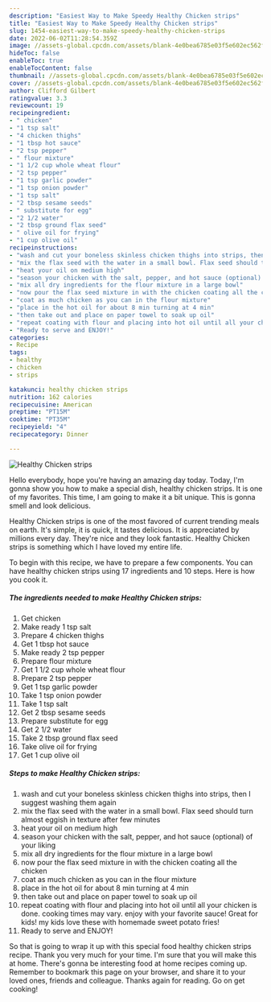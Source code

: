 ```yaml
---
description: "Easiest Way to Make Speedy Healthy Chicken strips"
title: "Easiest Way to Make Speedy Healthy Chicken strips"
slug: 1454-easiest-way-to-make-speedy-healthy-chicken-strips
date: 2022-06-02T11:28:54.359Z
image: //assets-global.cpcdn.com/assets/blank-4e0bea6785e03f5e602ec562f230caae08da540cada707380b4fe1bbebba43da.png
hideToc: false
enableToc: true
enableTocContent: false
thumbnail: //assets-global.cpcdn.com/assets/blank-4e0bea6785e03f5e602ec562f230caae08da540cada707380b4fe1bbebba43da.png
cover: //assets-global.cpcdn.com/assets/blank-4e0bea6785e03f5e602ec562f230caae08da540cada707380b4fe1bbebba43da.png
author: Clifford Gilbert
ratingvalue: 3.3
reviewcount: 19
recipeingredient:
- " chicken"
- "1 tsp salt"
- "4 chicken thighs"
- "1 tbsp hot sauce"
- "2 tsp pepper"
- " flour mixture"
- "1 1/2 cup whole wheat flour"
- "2 tsp pepper"
- "1 tsp garlic powder"
- "1 tsp onion powder"
- "1 tsp salt"
- "2 tbsp sesame seeds"
- " substitute for egg"
- "2 1/2 water"
- "2 tbsp ground flax seed"
- " olive oil for frying"
- "1 cup olive oil"
recipeinstructions:
- "wash and cut your boneless skinless chicken thighs into strips, then I suggest washing them again"
- "mix the flax seed with the water in a small bowl. Flax seed should turn almost eggish in texture after few minutes"
- "heat your oil on medium high"
- "season your chicken with the salt, pepper, and hot sauce (optional) of your liking"
- "mix all dry ingredients for the flour mixture in a large bowl"
- "now pour the flax seed mixture in with the chicken coating all the chicken"
- "coat as much chicken as you can in the flour mixture"
- "place in the hot oil for about 8 min turning at 4 min"
- "then take out and place on paper towel to soak up oil"
- "repeat coating with flour and placing into hot oil until all your chicken is done. cooking times may vary. enjoy with your favorite sauce! Great for kids! my kids love these with homemade sweet potato fries!"
- "Ready to serve and ENJOY!"
categories:
- Recipe
tags:
- healthy
- chicken
- strips

katakunci: healthy chicken strips 
nutrition: 162 calories
recipecuisine: American
preptime: "PT15M"
cooktime: "PT35M"
recipeyield: "4"
recipecategory: Dinner

---
```



![Healthy Chicken strips](//assets-global.cpcdn.com/assets/blank-4e0bea6785e03f5e602ec562f230caae08da540cada707380b4fe1bbebba43da.png)

Hello everybody, hope you're having an amazing day today. Today, I'm gonna show you how to make a special dish, healthy chicken strips. It is one of my favorites. This time, I am going to make it a bit unique. This is gonna smell and look delicious.



Healthy Chicken strips is one of the most favored of current trending meals on earth. It's simple, it is quick, it tastes delicious. It is appreciated by millions every day. They're nice and they look fantastic. Healthy Chicken strips is something which I have loved my entire life.


To begin with this recipe, we have to prepare a few components. You can have healthy chicken strips using 17 ingredients and 10 steps. Here is how you cook it.

<!--inarticleads1-->

##### The ingredients needed to make Healthy Chicken strips:

1. Get  chicken
1. Make ready 1 tsp salt
1. Prepare 4 chicken thighs
1. Get 1 tbsp hot sauce
1. Make ready 2 tsp pepper
1. Prepare  flour mixture
1. Get 1 1/2 cup whole wheat flour
1. Prepare 2 tsp pepper
1. Get 1 tsp garlic powder
1. Take 1 tsp onion powder
1. Take 1 tsp salt
1. Get 2 tbsp sesame seeds
1. Prepare  substitute for egg
1. Get 2 1/2 water
1. Take 2 tbsp ground flax seed
1. Take  olive oil for frying
1. Get 1 cup olive oil




<!--inarticleads2-->

##### Steps to make Healthy Chicken strips:

1. wash and cut your boneless skinless chicken thighs into strips, then I suggest washing them again
1. mix the flax seed with the water in a small bowl. Flax seed should turn almost eggish in texture after few minutes
1. heat your oil on medium high
1. season your chicken with the salt, pepper, and hot sauce (optional) of your liking
1. mix all dry ingredients for the flour mixture in a large bowl
1. now pour the flax seed mixture in with the chicken coating all the chicken
1. coat as much chicken as you can in the flour mixture
1. place in the hot oil for about 8 min turning at 4 min
1. then take out and place on paper towel to soak up oil
1. repeat coating with flour and placing into hot oil until all your chicken is done. cooking times may vary. enjoy with your favorite sauce! Great for kids! my kids love these with homemade sweet potato fries!
1. Ready to serve and ENJOY!



So that is going to wrap it up with this special food healthy chicken strips recipe. Thank you very much for your time. I'm sure that you will make this at home. There's gonna be interesting food at home recipes coming up. Remember to bookmark this page on your browser, and share it to your loved ones, friends and colleague. Thanks again for reading. Go on get cooking!
